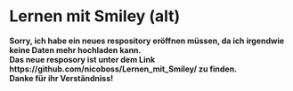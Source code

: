 Lernen mit Smiley (alt)
======

<strong>
Sorry, ich habe ein neues respository eröffnen müssen, da ich irgendwie keine Daten mehr hochladen kann.<br>
Das neue resposory ist unter dem Link https://github.com/nicoboss/Lernen_mit_Smiley/ zu finden.<br>
Danke für ihr Verständniss!
</strong>

